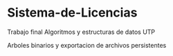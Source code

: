 # Sistema-de-Licencias
Trabajo final Algoritmos y estructuras de datos UTP 

Arboles binarios y exportacion de archivos persistentes
